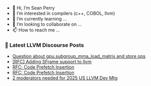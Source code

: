 - 👋 Hi, I’m Sean Perry
- 👀 I’m interested in compilers (c++, COBOL, llvm)
- 🌱 I’m currently learning ...
- 💞️ I’m looking to collaborate on ...
- 📫 How to reach me ...

<!---
s66perry/s66perry is a ✨ special ✨ repository because its `README.md` (this file) appears on your GitHub profile.
You can click the Preview link to take a look at your changes.
--->
### 📕 Latest LLVM Discourse Posts

<!-- DISCOURSE-LLVM:START -->
- [Question about gpu.subgroup_mma_load_matrix and store ops](https://discourse.llvm.org/t/question-about-gpu-subgroup-mma-load-matrix-and-store-ops/88709#post_2)
- [[RFC] Adding SFrame support to llvm](https://discourse.llvm.org/t/rfc-adding-sframe-support-to-llvm/86900?page=2#post_36)
- [RFC: Code Prefetch Insertion](https://discourse.llvm.org/t/rfc-code-prefetch-insertion/88668#post_18)
- [RFC: Code Prefetch Insertion](https://discourse.llvm.org/t/rfc-code-prefetch-insertion/88668#post_17)
- [2 moderators needed for 2025 US LLVM Dev Mtg](https://discourse.llvm.org/t/2-moderators-needed-for-2025-us-llvm-dev-mtg/88701#post_2)
<!-- DISCOURSE-LLVM:END -->
